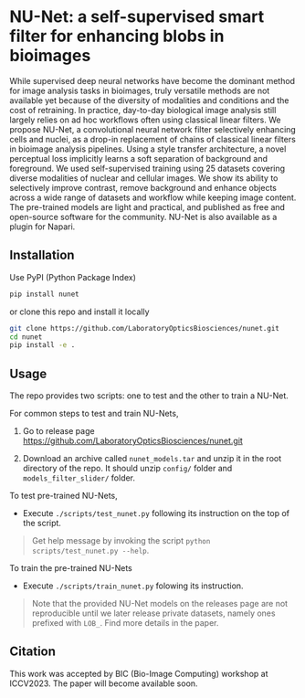 # NU-Net: a self-supervised smart filter for enhancing blobs in bioimages
While supervised deep neural networks have become the dominant method for image analysis
tasks in bioimages, truly versatile methods are not available yet because of the
diversity of modalities and conditions and the cost of retraining. In practice,
day-to-day biological image analysis still largely relies on ad hoc workflows often
using classical linear filters. We propose NU-Net, a convolutional neural network filter
selectively enhancing cells and nuclei, as a drop-in replacement of chains of classical
linear filters in bioimage analysis pipelines. Using a style transfer architecture, a
novel perceptual loss implicitly learns a soft separation of background and foreground.
We used self-supervised training using 25 datasets covering diverse modalities of
nuclear and cellular images. We show its ability to selectively improve contrast, remove
background and enhance objects across a wide range of datasets and workflow while
keeping image content. The pre-trained models are light and practical, and published as
free and open-source software for the community. NU-Net is also available as a plugin
for Napari.


## Installation
Use PyPI (Python Package Index)
```sh
pip install nunet
```

or clone this repo and install it locally

```sh
git clone https://github.com/LaboratoryOpticsBiosciences/nunet.git
cd nunet
pip install -e .
```


## Usage
The repo provides two scripts: one to test and the other to train a NU-Net.

For common steps to test and train NU-Nets,
1. Go to release page https://github.com/LaboratoryOpticsBiosciences/nunet.git

2. Download an archive called `nunet_models.tar` and unzip it in the root directory of
   the repo. It should unzip `config/` folder and `models_filter_slider/` folder.

To test pre-trained NU-Nets,
- Execute `./scripts/test_nunet.py` following its instruction on the top of
   the script.
> Get help message by invoking the script `python scripts/test_nunet.py --help`.

To train the pre-trained NU-Nets
- Execute `./scripts/train_nunet.py` folowing its instruction.

> Note that the provided NU-Net models on the releases page are not reproducible until
> we later release private datasets, namely ones prefixed with `LOB_`. Find more details
> in the paper.

## Citation
This work was accepted by BIC (Bio-Image Computing) workshop at ICCV2023. The paper will
become available soon.
